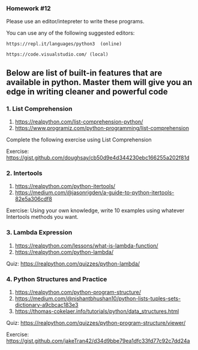 ### Homework #12

Please use an editor/intepreter to write these programs.

You can use any of the following suggested editors:

```
https://repl.it/languages/python3  (online)

https://code.visualstudio.com/ (local)
```

## Below are list of built-in features that are available in python. Master them will give you an edge in writing cleaner and powerful code

### 1. List Comprehension 

1. https://realpython.com/list-comprehension-python/
2. https://www.programiz.com/python-programming/list-comprehension

Complete the following exercise using List Comprehension

Exercise: https://gist.github.com/doughsay/cb50d9e4d344230ebc166255a202f81d


### 2. Intertools

1. https://realpython.com/python-itertools/
2. https://medium.com/@jasonrigden/a-guide-to-python-itertools-82e5a306cdf8

Exercise: Using your own knowledge, write 10 examples using whatever Intertools methods you want. 

### 3. Lambda Expression

1. https://realpython.com/lessons/what-is-lambda-function/
2. https://realpython.com/python-lambda/

Quiz: https://realpython.com/quizzes/python-lambda/

### 4. Python Structures and Practice

1. https://realpython.com/python-program-structure/
2. https://medium.com/@nishantbhushan10/python-lists-tuples-sets-dictionary-a9cbcac183e3
3. https://thomas-cokelaer.info/tutorials/python/data_structures.html

Quiz: https://realpython.com/quizzes/python-program-structure/viewer/

Exercise: https://gist.github.com/jakeTran42/d34d9bbe79ea1dfc33fd77c92c7dd24a
